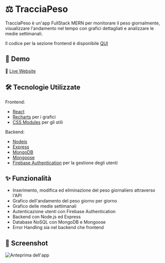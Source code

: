 # ⚖️ TracciaPeso

TracciaPeso è un'app FullStack MERN per monitorare il peso giornalmente, visualizzare l'andamento nel tempo con grafici dettagliati e analizzare le medie settimanali.

Il codice per la sezione frontend è disponibile [QUI](https://github.com/tyVespA/TracciaPeso)

## 🚀 Demo

🔗 [Live Website](https://traccia-peso.vercel.app/)

## 🛠 Tecnologie Utilizzate

Frontend:

- [React](https://react.dev/)
- [Recharts](https://recharts.org/en-US/) per i grafici
- [CSS Modules](https://github.com/css-modules/css-modules) per gli stili

Backend:

- [Nodejs](https://nodejs.org/en)
- [Express](https://expressjs.com/)
- [MongoDB](https://www.mongodb.com/)
- [Mongoose](https://mongoosejs.com/)
- [Firebase Authentication](https://firebase.google.com/docs/auth) per la gestione degli utenti

## ✨ Funzionalità

- Inserimento, modifica ed eliminazione del peso giornaliero attraverso l'API
- Grafico dell'andamento del peso giorno per giorno
- Grafico delle medie settimanali
- Autenticazione utenti con Firebase Authentication
- Backend con Node.js ed Express
- Database NoSQL con MongoDB e Mongoose
- Error Handling sia nel backend che frontend

## 📸 Screenshot

![Anteprima dell'app](https://www.marcomigliavacca.it/_next/image?url=%2Fimages%2FprojectsImages%2FtracciaPesoThumbnail.jpg&w=640&q=75)

